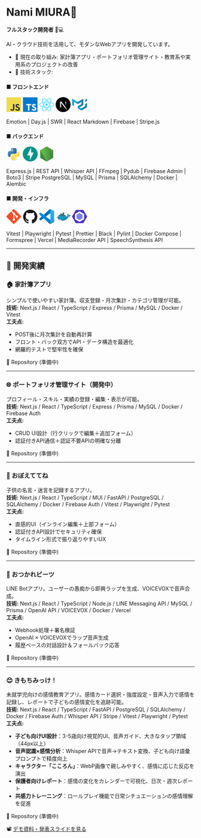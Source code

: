 # Nami MIURA🌱

**フルスタック開発者** 🐾💻  

AI・クラウド技術を活用して、モダンなWebアプリを開発しています。

- 🔭 現在の取り組み: 家計簿アプリ・ポートフォリオ管理サイト・教育系や実用系のプロジェクトの改善  
- 🌱 技術スタック: 
#### ■ フロントエンド
<p>
<img src="https://raw.githubusercontent.com/devicons/devicon/master/icons/javascript/javascript-original.svg" width="40" height="40"/> 
<img src="https://raw.githubusercontent.com/devicons/devicon/master/icons/typescript/typescript-original.svg" width="40" height="40"/> 
<img src="https://raw.githubusercontent.com/devicons/devicon/master/icons/react/react-original.svg" width="40" height="40"/> 
<img src="https://raw.githubusercontent.com/devicons/devicon/master/icons/nextjs/nextjs-original.svg" width="40" height="40"/> 
<img src="https://raw.githubusercontent.com/devicons/devicon/master/icons/materialui/materialui-original.svg" width="40" height="40"/> 
</p>
Emotion | Day.js | SWR | React Markdown | Firebase | Stripe.js

#### ■ バックエンド
<p>
<img src="https://raw.githubusercontent.com/devicons/devicon/master/icons/python/python-original.svg" width="40" height="40"/> 
<img src="https://raw.githubusercontent.com/devicons/devicon/master/icons/fastapi/fastapi-original.svg" width="40" height="40"/> 
<img src="https://raw.githubusercontent.com/devicons/devicon/master/icons/nodejs/nodejs-original.svg" width="40" height="40"/> 
</p>
Express.js | REST API | Whisper API | FFmpeg | Pydub | Firebase Admin | Boto3 | Stripe  
PostgreSQL | MySQL | Prisma | SQLAlchemy | Docker | Alembic

#### ■ 開発・インフラ
<p>
<img src="https://raw.githubusercontent.com/devicons/devicon/master/icons/git/git-original.svg" width="40" height="40"/> 
<img src="https://raw.githubusercontent.com/devicons/devicon/master/icons/github/github-original.svg" width="40" height="40"/> 
<img src="https://raw.githubusercontent.com/devicons/devicon/master/icons/vscode/vscode-original.svg" width="40" height="40"/> 
<img src="https://raw.githubusercontent.com/devicons/devicon/master/icons/docker/docker-original.svg" width="40" height="40"/> 
<img src="https://raw.githubusercontent.com/devicons/devicon/master/icons/eslint/eslint-original.svg" width="40" height="40"/> 
</p>
Vitest | Playwright | Pytest | Prettier | Black | Pylint | Docker Compose | Formspree | Vercel | MediaRecorder API | SpeechSynthesis API


---

## 📂 開発実績

### 🏠 家計簿アプリ
シンプルで使いやすい家計簿。収支登録・月次集計・カテゴリ管理が可能。  
**技術:** Next.js / React / TypeScript / Express / Prisma / MySQL / Docker / Vitest  
**工夫点:**  
- POST後に月次集計を自動再計算  
- フロント・バック双方でAPI・データ構造を最適化  
- 網羅的テストで堅牢性を確保  

🔗 Repository (準備中)

---

### 🌐 ポートフォリオ管理サイト（開発中）
プロフィール・スキル・実績の登録・編集・表示が可能。  
**技術:** Next.js / React / TypeScript / Express / Prisma / MySQL / Docker / Firebase Auth  
**工夫点:**  
- CRUD UI設計（行クリックで編集＋追加フォーム）  
- 認証付きAPI通信＋認証不要APIの明確な分離  

🔗 Repository (準備中)

---

### 👶 おぼえててね
子供の名言・迷言を記録するアプリ。  
**技術:** Next.js / React / TypeScript / MUI / FastAPI / PostgreSQL / SQLAlchemy / Docker / Firebase Auth / Vitest / Playwright / Pytest  
**工夫点:**  
- 直感的UI（インライン編集＋上部フォーム）  
- 認証付きAPI設計でセキュリティ確保  
- タイムライン形式で振り返りやすいUX  

🔗 Repository (準備中)

---

### 🎤 おつかれビーツ
LINE Botアプリ。ユーザーの愚痴から即興ラップを生成、VOICEVOXで音声合成。  
**技術:** Next.js / React / TypeScript / Node.js / LINE Messaging API / MySQL / Prisma / OpenAI API / VOICEVOX / Docker / Vercel  
**工夫点:**  
- Webhook処理＋署名検証  
- OpenAI × VOICEVOXでラップ音声生成  
- 履歴ベースの対話設計＆フォールバック応答  

🔗 Repository (準備中)

---

### 😊 きもちみっけ！
未就学児向けの感情教育アプリ。感情カード選択・強度設定・音声入力で感情を記録し、レポートで子どもの感情変化を追跡可能。  
**技術:** Next.js / React / TypeScript / FastAPI / PostgreSQL / SQLAlchemy / Docker / Firebase Auth / Whisper API / Stripe / Vitest / Playwright / Pytest  
**工夫点:**  
- **子ども向けUI設計**：3-5歳向け視覚的UI、音声ガイド、大きなタップ領域（44px以上）  
- **音声認識×感情分析**：Whisper APIで音声→テキスト変換、子ども向け語彙プロンプトで精度向上  
- **キャラクター「こころん」**：WebP画像で親しみやすく、感情に応じた反応を演出  
- **保護者向けレポート**：感情の変化をカレンダーで可視化、日次・週次レポート  
- **共感力トレーニング**：ロールプレイ機能で日常シチュエーションの感情理解を促進  

🔗 Repository (準備中)

📽️ [デモ資料・発表スライドを見る](https://www.canva.com/design/DAGxzPtkyBg/q1r58HehPhy6TSQ97trlSw/edit?utm_content=DAGxzPtkyBg&utm_campaign=designshare&utm_medium=link2&utm_source=sharebutton)
